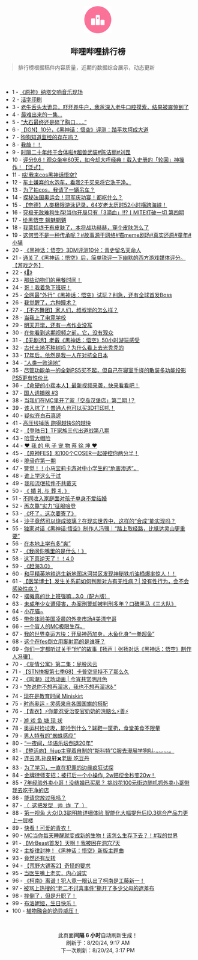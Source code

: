 <div align="center">
    <img src="./assets/icon_rank.png" alt="logo" />
    <h2>哔哩哔哩排行榜</h>
</div>

> 排行榜根据稿件内容质量，近期的数据综合展示，动态更新

<br />

<ul><li><span>1 - <a href=https://www.bilibili.com/BV18E4m1d7b7>《原神》纳塔交响音乐现场</a></span></li><li><span>2 - <a href=https://www.bilibili.com/BV1ir421K7he>活字印刷</a></span></li><li><span>3 - <a href=https://www.bilibili.com/BV1Er421M7rA>老牛舌头太诡异，吓坏养牛户，我爸深入老牛口腔摸索，结果被震惊到了</a></span></li><li><span>4 - <a href=https://www.bilibili.com/BV1Nf421B7NP>最难出来的一集...</a></span></li><li><span>5 - <a href=https://www.bilibili.com/BV1Fy411q76v>“大石最终还是碎了胸口......”</a></span></li><li><span>6 - <a href=https://www.bilibili.com/BV1Ti421a7dv>【IGN】10分，《黑神话：悟空》评测：踏平坎坷成大道</a></span></li><li><span>7 - <a href=https://www.bilibili.com/BV1Km42137yg>狗狗知道监控的存在吗？</a></span></li><li><span>8 - <a href=https://www.bilibili.com/BV1ky411e7RF>我敲！！</a></span></li><li><span>9 - <a href=https://www.bilibili.com/BV1DH4y1c7JF>时隔二十年终于合体啦#超兽武装#陈洁丽#刘罡</a></span></li><li><span>10 - <a href=https://www.bilibili.com/BV13y411v77C>评分9.6！观众坐牢60天，如今却大呼经典！载入史册的「轮回」神操作！【泛式】</a></span></li><li><span>11 - <a href=https://www.bilibili.com/BV1SW421X7Lk>啥!我来cos黑神话悟空?</a></span></li><li><span>12 - <a href=https://www.bilibili.com/BV11W42197R3>车主嫌弃的水泡车，看我2千买来将它洗干净。</a></span></li><li><span>13 - <a href=https://www.bilibili.com/BV1Br421K7A6>为了拍cos，我请了一辆吊车？</a></span></li><li><span>14 - <a href=https://www.bilibili.com/BV11M4m1y7Sz>探秘法国奥运会！冠军庆功宴！都吃什么？</a></span></li><li><span>15 - <a href=https://www.bilibili.com/BV1NW421R7JE>【奈德】人类极限游泳记录，64岁老太历时52小时横跨海峡！</a></span></li><li><span>16 - <a href=https://www.bilibili.com/BV1g1421t7PC>究极无敌难狗生存!当你开局只有「3滴血」!!?丨MITE打破一切&nbsp;第四期</a></span></li><li><span>17 - <a href=https://www.bilibili.com/BV1jE4m1d7LQ>绘黑悟空&nbsp;魑魅魍魉</a></span></li><li><span>18 - <a href=https://www.bilibili.com/BV1x1421t71r>我蒙恬终于有皮肤了，本将战功赫赫，穿个皮肤怎么了</a></span></li><li><span>19 - <a href=https://www.bilibili.com/BV1RZpRewEo8>这何尝不是一种传承呢？#故事源于网络#猫meme剧场#真实还原#童年#小猫</a></span></li><li><span>20 - <a href=https://www.bilibili.com/BV1YE421w7W5>《黑神话：悟空》3DM评测10分：青史留名天命人</a></span></li><li><span>21 - <a href=https://www.bilibili.com/BV1uz421B7ef>通关了《黑神话：悟空》后，简单锐评一下幽默的西方游戏媒体评分。【游戏之外】</a></span></li><li><span>22 - <a href=https://www.bilibili.com/BV1Zy411e7BM>《🤩》</a></span></li><li><span>23 - <a href=https://www.bilibili.com/BV12y411i7Sn>那些动物们的用餐时间！</a></span></li><li><span>24 - <a href=https://www.bilibili.com/BV1Hi421a74W>哥！我着急下班呀！</a></span></li><li><span>25 - <a href=https://www.bilibili.com/BV1AS421d7be>全网最“外行”《黑神话：悟空》试玩？别急，还有全球首发Boss</a></span></li><li><span>26 - <a href=https://www.bilibili.com/BV1dE4m1X7ad>我觉醒了，六种瞳术？</a></span></li><li><span>27 - <a href=https://www.bilibili.com/BV1Ez421i7Q7>【不齐舞团】家人们，叔叔学的怎么样？</a></span></li><li><span>28 - <a href=https://www.bilibili.com/BV1vM4m1y7DV>当我上了电竞学校</a></span></li><li><span>29 - <a href=https://www.bilibili.com/BV1ey411e7cU>明天开学，还有一点作业没写</a></span></li><li><span>30 - <a href=https://www.bilibili.com/BV1Nw4m1k7Mk>在你看到这期视频之前，它，没有观众</a></span></li><li><span>31 - <a href=https://www.bilibili.com/BV1FH4y1c7Bu>【无剧透】老戴《黑神话：悟空》50小时游玩感受</a></span></li><li><span>32 - <a href=https://www.bilibili.com/BV1MZ421K7n1>古代土地不种树吗？为什么看上去光秃秃的</a></span></li><li><span>33 - <a href=https://www.bilibili.com/BV1SE4m1R7gy>17年后，依然是我一人在对抗全日本</a></span></li><li><span>34 - <a href=https://www.bilibili.com/BV1By411e7jn>“人类一败涂地”</a></span></li><li><span>35 - <a href=https://www.bilibili.com/BV1b1eGe8EHr>尽管功能单一的全新PS5买不起，但自己在寝室手搓的散装多功能投影PS5更有性价比</a></span></li><li><span>36 - <a href=https://www.bilibili.com/BV1zf421v7sK>【命硬的小裴本人】最新视频来袭，快来看看吧！</a></span></li><li><span>37 - <a href=https://www.bilibili.com/BV1c1421t7Wf>国人诱捕器&nbsp;#3</a></span></li><li><span>38 - <a href=https://www.bilibili.com/BV15S42197MM>当我们在MC里开了家「空岛汉堡店」第二期&nbsp;!？</a></span></li><li><span>39 - <a href=https://www.bilibili.com/BV1nU411S7bB>该入坑了！普通人也可以买3D打印机！</a></span></li><li><span>40 - <a href=https://www.bilibili.com/BV1B4421Z7bD>疑似齐白石真迹</a></span></li><li><span>41 - <a href=https://www.bilibili.com/BV1ar421M7KY>高压线掉落&nbsp;跑得越快S的越快</a></span></li><li><span>42 - <a href=https://www.bilibili.com/BV1WU411U7as>【登陆日】TF家族三代出道战第八期</a></span></li><li><span>43 - <a href=https://www.bilibili.com/BV1gQetekE5P>哈雪大帽险</a></span></li><li><span>44 - <a href=https://www.bilibili.com/BV1dx4y1W7Js>❤️&nbsp;我&nbsp;的&nbsp;电&nbsp;子&nbsp;宠&nbsp;物&nbsp;蔡&nbsp;徐&nbsp;坤&nbsp;❤️</a></span></li><li><span>45 - <a href=https://www.bilibili.com/BV1SZ421N72o>【原神FES】和100个COSER一起硬控你两分半！</a></span></li><li><span>46 - <a href=https://www.bilibili.com/BV1YE421w7iK>脆骨症第一期</a></span></li><li><span>47 - <a href=https://www.bilibili.com/BV1Cz421i75o>警觉！！小马宝莉卡游对中小学生的“危害渗透”。</a></span></li><li><span>48 - <a href=https://www.bilibili.com/BV1Ji421a7Nx>谁上学这么干过</a></span></li><li><span>49 - <a href=https://www.bilibili.com/BV1B4421Z7kd>我和流氓软件不共戴天</a></span></li><li><span>50 - <a href=https://www.bilibili.com/BV1BU411U7Fo>《&nbsp;婚&nbsp;礼&nbsp;与&nbsp;葬&nbsp;礼&nbsp;》</a></span></li><li><span>51 - <a href=https://www.bilibili.com/BV1jr421K7hG>不同收入家庭面对孩子单身不爱结婚</a></span></li><li><span>52 - <a href=https://www.bilibili.com/BV1RU411U7n4>再次靠“实力”征服哈登</a></span></li><li><span>53 - <a href=https://www.bilibili.com/BV1RZ421T7fZ>《坏了，这次要寄了》</a></span></li><li><span>54 - <a href=https://www.bilibili.com/BV1Yi421h7e2>沙子竟然可以烧成玻璃？在现实世界中，这样的“合成”能实现吗？</a></span></li><li><span>55 - <a href=https://www.bilibili.com/BV1Gi421a74W>独家对话《黑神话:悟空》制作人冯骥｜“踏上取经路，比抵达灵山更重要”</a></span></li><li><span>56 - <a href=https://www.bilibili.com/BV1GE4m1d7aW>在本地上学有多“爽”</a></span></li><li><span>57 - <a href=https://www.bilibili.com/BV1si421h7mT>《我问你嘴里的是什么！》</a></span></li><li><span>58 - <a href=https://www.bilibili.com/BV1NE421w7YH>这下真逆天了！！4.0</a></span></li><li><span>59 - <a href=https://www.bilibili.com/BV1rZ421N77v>《赶海3.0》</a></span></li><li><span>60 - <a href=https://www.bilibili.com/BV1iW42197kn>和平精英地铁逃生新地图冰河禁区发现神秘铁爪油桶爆率惊人！！</a></span></li><li><span>61 - <a href=https://www.bilibili.com/BV1mS411w7zu>【医学博士】发生关系前如何判断对方有无性病？|&nbsp;没有性行为，会不会感染性病？</a></span></li><li><span>62 - <a href=https://www.bilibili.com/BV1nb421J7QS>摆摊真的比上班强嘛…3.0（配方版）</a></span></li><li><span>63 - <a href=https://www.bilibili.com/BV1Ci421h7v8>未成年少女遭侵害，办案刑警却被判刑多年？口碑黑马《三大队》</a></span></li><li><span>64 - <a href=https://www.bilibili.com/BV1tS42197Cv>小花猫~</a></span></li><li><span>65 - <a href=https://www.bilibili.com/BV14M4m11744>带你体验美国凌晨的外卖市场#美漂宁哥</a></span></li><li><span>66 - <a href=https://www.bilibili.com/BV1MW42197wL>一个盲人的MC极限生存。</a></span></li><li><span>67 - <a href=https://www.bilibili.com/BV1GE421w79S>我的世界幸运方块：开局神药加身，木鱼化身“一拳超鱼”</a></span></li><li><span>68 - <a href=https://www.bilibili.com/BV1Fi421a7NG>这个在fes倒立用脚射箭的是谁呀？</a></span></li><li><span>69 - <a href=https://www.bilibili.com/BV16f421v762>你们一定都听过关于“他”的故事【扬声｜张扬对话《黑神话：悟空》制作人冯骥】</a></span></li><li><span>70 - <a href=https://www.bilibili.com/BV1Qw4m1k7Ss>《友情公寓》第二集：屁股风云</a></span></li><li><span>71 - <a href=https://www.bilibili.com/BV1uH4y1c7wZ>【STN快报第七季68】卡普空坚持不了那么久</a></span></li><li><span>72 - <a href=https://www.bilibili.com/BV19S421X7Dr>《鸣潮》过场动画&nbsp;|&nbsp;今宵共赏明月色</a></span></li><li><span>73 - <a href=https://www.bilibili.com/BV1Ti421a7r8>“你说你不想再溜冰，我也不想再溜冰♿”</a></span></li><li><span>74 - <a href=https://www.bilibili.com/BV14M4m1y7PG>现在是教育时间&nbsp;Miniskirt</a></span></li><li><span>75 - <a href=https://www.bilibili.com/BV1Ty411q7DV>时尚奥运&nbsp;-&nbsp;灵感来自各国国旗的搭配</a></span></li><li><span>76 - <a href=https://www.bilibili.com/BV1Yz421i7Sc>【青衣】⚡你能忍受治安官奶奶的洗脑么⚡善⚡</a></span></li><li><span>77 - <a href=https://www.bilibili.com/BV1Uy411e7uh>游&nbsp;戏&nbsp;鱼&nbsp;塘&nbsp;现&nbsp;状</a></span></li><li><span>78 - <a href=https://www.bilibili.com/BV1G142187mV>奥运村捡垃圾，能捡到什么？球鞋一筐扔，食堂美食不限量</a></span></li><li><span>79 - <a href=https://www.bilibili.com/BV1B4421Z7fe>男人特有的“蜘蛛感应”</a></span></li><li><span>80 - <a href=https://www.bilibili.com/BV1yZ421T7cZ>“一夜间，华语乐坛倒退20年”</a></span></li><li><span>81 - <a href=https://www.bilibili.com/BV1ub421J72p>【整活向】当up主穿着自制的“斯科特”C服去漫展学狗叫。。。。。。。</a></span></li><li><span>82 - <a href=https://www.bilibili.com/BV14W42197mG>连云港.孙良轩✖️老唐&nbsp;吃豆丹</a></span></li><li><span>83 - <a href=https://www.bilibili.com/BV1f4421Z7f8>为了学习，一直在犯罪的边缘疯狂试探</a></span></li><li><span>84 - <a href=https://www.bilibili.com/BV1LH4y1c7qF>金牌律师支招：被打后一个小操作,&nbsp;2w赔偿金秒变20w！</a></span></li><li><span>85 - <a href=https://www.bilibili.com/BV1aw4m1k7zX>7年经验外卖小哥！没结婚已买房？&nbsp;挑战花100元街边随机抓外卖小哥带我去吃干净的店</a></span></li><li><span>86 - <a href=https://www.bilibili.com/BV1Jm42137Nz>能请您放过我吗？</a></span></li><li><span>87 - <a href=https://www.bilibili.com/BV1ji421a7Te>（&nbsp;&nbsp;这把发型&nbsp;&nbsp;&nbsp;帅&nbsp;&nbsp;炸&nbsp;&nbsp;了&nbsp;&nbsp;）</a></span></li><li><span>88 - <a href=https://www.bilibili.com/BV11H4y1c7SU>第一视角&nbsp;大众ID.3聪明款详细体验&nbsp;智能化大幅提升后ID.3综合产品力更上一层楼</a></span></li><li><span>89 - <a href=https://www.bilibili.com/BV1eE4m1R77E>快看！可爱的青衣！</a></span></li><li><span>90 - <a href=https://www.bilibili.com/BV1aH4y1c7mF>MC当你每天睡醒就变成新的生物！该怎么生存下去？！#我的世界</a></span></li><li><span>91 - <a href=https://www.bilibili.com/BV1Er421K7wh>【MrBeast首发】天啊！我被困在洞穴7天</a></span></li><li><span>92 - <a href=https://www.bilibili.com/BV1Xw4m1r7eJ>主旋律封神！《黑神话：悟空》新版主题曲</a></span></li><li><span>93 - <a href=https://www.bilibili.com/BV1jE4m1d7iF>竟然还有反转</a></span></li><li><span>94 - <a href=https://www.bilibili.com/BV1EEeMeYETY>【荒野大镖客2】奇怪的要求</a></span></li><li><span>95 - <a href=https://www.bilibili.com/BV1iH4y1c7Be>当医生嘴上老实，内心诚实</a></span></li><li><span>96 - <a href=https://www.bilibili.com/BV1Vi421a7BS>《柯南》离谱！犯人竟一眼认出了柯南是工藤新一！</a></span></li><li><span>97 - <a href=https://www.bilibili.com/BV1CS411w7gY>被骂上热搜的“老二不讨喜事件”撕开了多少父母的遮羞布</a></span></li><li><span>98 - <a href=https://www.bilibili.com/BV1NT421r7oW>摔倒了，但是升职了！</a></span></li><li><span>99 - <a href=https://www.bilibili.com/BV1Ty411v7n8>布洛妮娅，生日快乐！</a></span></li><li><span>100 - <a href=https://www.bilibili.com/BV1iT42167cQ>植物融合的诡异威压！</a></span></li></ul>

<br />

<p align=center>此页面<b>间隔 6 小时</b>自动刷新生成！<br>刷新于：8/20/24, 9:17 AM<br>下一次刷新：8/20/24, 3:17 PM</p>